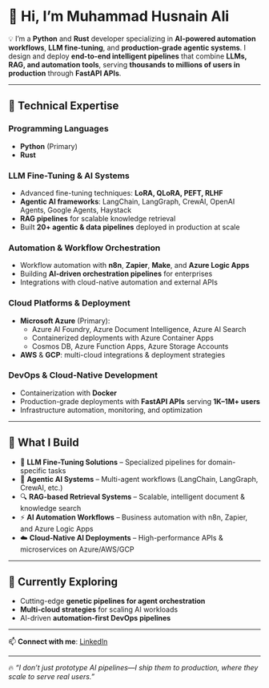 # 👋 Hi, I’m Muhammad Husnain Ali  

💡 I’m a **Python** and **Rust** developer specializing in **AI-powered automation workflows**, **LLM fine-tuning**, and **production-grade agentic systems**. I design and deploy **end-to-end intelligent pipelines** that combine **LLMs, RAG, and automation tools**, serving **thousands to millions of users in production** through **FastAPI APIs**.  

---

## 🔧 Technical Expertise  

### **Programming Languages**  
- **Python** (Primary)  
- **Rust**  

### **LLM Fine-Tuning & AI Systems**  
- Advanced fine-tuning techniques: **LoRA, QLoRA, PEFT, RLHF**  
- **Agentic AI frameworks**: LangChain, LangGraph, CrewAI, OpenAI Agents, Google Agents, Haystack  
- **RAG pipelines** for scalable knowledge retrieval  
- Built **20+ agentic & data pipelines** deployed in production at scale  

### **Automation & Workflow Orchestration**  
- Workflow automation with **n8n**, **Zapier**, **Make**, and **Azure Logic Apps**  
- Building **AI-driven orchestration pipelines** for enterprises  
- Integrations with cloud-native automation and external APIs  

### **Cloud Platforms & Deployment**  
- **Microsoft Azure** (Primary):  
  - Azure AI Foundry, Azure Document Intelligence, Azure AI Search  
  - Containerized deployments with Azure Container Apps  
  - Cosmos DB, Azure Function Apps, Azure Storage Accounts  
- **AWS** & **GCP**: multi-cloud integrations & deployment strategies  

### **DevOps & Cloud-Native Development**  
- Containerization with **Docker**  
- Production-grade deployments with **FastAPI APIs** serving **1K–1M+ users**  
- Infrastructure automation, monitoring, and optimization  

---

## 📌 What I Build  
- 🚀 **LLM Fine-Tuning Solutions** – Specialized pipelines for domain-specific tasks  
- 🤖 **Agentic AI Systems** – Multi-agent workflows (LangChain, LangGraph, CrewAI, etc.)  
- 🔍 **RAG-based Retrieval Systems** – Scalable, intelligent document & knowledge search  
- ⚡ **AI Automation Workflows** – Business automation with n8n, Zapier, and Azure Logic Apps  
- ☁️ **Cloud-Native AI Deployments** – High-performance APIs & microservices on Azure/AWS/GCP  

---

## 🌱 Currently Exploring  
- Cutting-edge **genetic pipelines for agent orchestration**  
- **Multi-cloud strategies** for scaling AI workloads  
- AI-driven **automation-first DevOps pipelines**  

---

📫 **Connect with me**: [LinkedIn](https://www.linkedin.com/in/muhammadhusnainali73/)  

---

🔥 *“I don’t just prototype AI pipelines—I ship them to production, where they scale to serve real users.”*  
